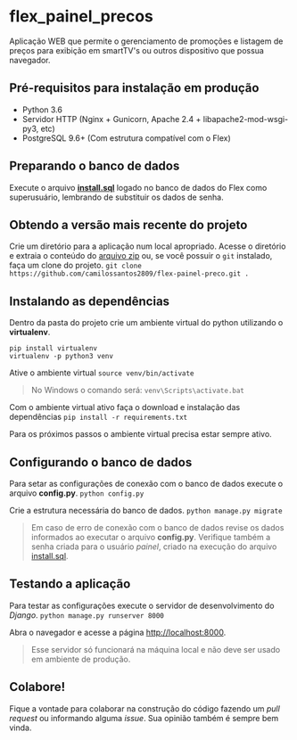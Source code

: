 # flex_painel_precos
Aplicação WEB que permite o gerenciamento de promoções e listagem de preços para exibição em smartTV's ou outros dispositivo que possua navegador.

## Pré-requisitos para instalação em produção
- Python 3.6
- Servidor HTTP (Nginx + Gunicorn, Apache 2.4 + libapache2-mod-wsgi-py3, etc)
- PostgreSQL 9.6+ (Com estrutura compatível com o Flex)

## Preparando o banco de dados
Execute o arquivo [**install.sql**](https://github.com/camilossantos2809/flex-painel-preco/blob/master/install.sql) logado no banco de dados do Flex como superusuário, lembrando de substituir os dados de senha.

## Obtendo a versão mais recente do projeto
Crie um diretório para a aplicação num local apropriado. Acesse o diretório e extraia o conteúdo do [arquivo zip](https://github.com/camilossantos2809/flex-painel-preco/archive/master.zip) ou, se você possuir o `git` instalado, faça um clone do projeto.
`git clone https://github.com/camilossantos2809/flex-painel-preco.git .`

## Instalando as dependências
Dentro da pasta do projeto crie um ambiente virtual do python utilizando o **virtualenv**.
```
pip install virtualenv
virtualenv -p python3 venv
```
Ative o ambiente virtual
`source venv/bin/activate`
>No Windows o comando será: `venv\Scripts\activate.bat`

Com o ambiente virtual ativo faça o download e instalação das dependências
`pip install -r requirements.txt`

Para os próximos passos o ambiente virtual precisa estar sempre ativo.

## Configurando o banco de dados
Para setar as configurações de conexão com o banco de dados execute o arquivo **config.py**.
`python config.py`

Crie a estrutura necessária do banco de dados.
`python manage.py migrate`
>Em caso de erro de conexão com o banco de dados revise os dados informados ao executar o arquivo **config.py**. Verifique também a senha criada para o usuário *painel*, criado na execução do arquivo [install.sql](https://github.com/camilossantos2809/flex-painel-preco/blob/master/install.sql).

## Testando a aplicação
Para testar as configurações execute o servidor de desenvolvimento do *Django*.
`python manage.py runserver 8000`

Abra o navegador e acesse a página [http://localhost:8000](http://localhost:8000).

>Esse servidor só funcionará na máquina local e não deve ser usado em ambiente de produção.

## Colabore!
Fique a vontade para colaborar na construção do código fazendo um *pull request* ou informando alguma *issue*.
Sua opinião também é sempre bem vinda.